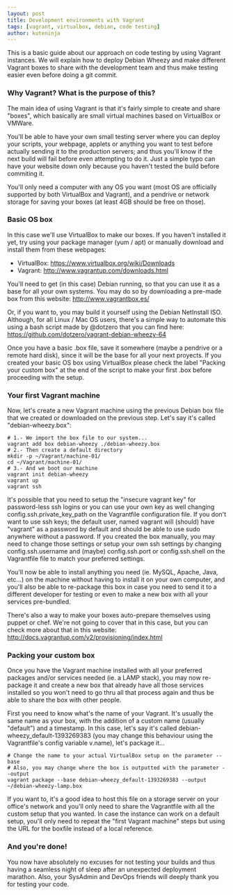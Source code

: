 ```yaml
---
layout: post
title: Development environments with Vagrant
tags: [vagrant, virtualbox, debian, code testing]
author: kuteninja
---
```


This is a basic guide about our approach on code testing by using Vagrant instances. We will explain how to deploy Debian Wheezy and make different Vagrant boxes to share with the development team and thus make testing easier even before doing a git commit.


### Why Vagrant? What is the purpose of this?

The main idea of using Vagrant is that it's fairly simple to create and share "boxes", which basically are small virtual machines based on VirtualBox or VMWare. 

You'll be able to have your own small testing server where you can deploy your scripts, your webpage, applets or anything you want to test before actually sending it to the production servers; and thus you'll know if the next build will fail before even attempting to do it. Just a simple typo can have your website down only because you haven't tested the build before commiting it.

You'll only need a computer with any OS you want (most OS are officially supported by both VirtualBox and Vagrant), and a pendrive or network storage for saving your boxes (at least 4GB should be free on those).


### Basic OS box

In this case we'll use VirtualBox to make our boxes. If you haven't installed it yet, try using your package manager (yum / apt) or manually download and install them from these webpages:

* VirtualBox: https://www.virtualbox.org/wiki/Downloads
* Vagrant: http://www.vagrantup.com/downloads.html

You'll need to get (in this case) Debian running, so that you can use it as a base for all your own systems. You may do so by downloading a pre-made box from this website: http://www.vagrantbox.es/

Or, if you want to, you may build it yourself using the Debian NetInstall ISO. Although, for all Linux / Mac OS users, there's a simple way to automate this using a bash script made by @dotzero that you can find here: https://github.com/dotzero/vagrant-debian-wheezy-64

Once you have a basic .box file, save it somewhere (maybe a pendrive or a remote hard disk), since it will be the base for all your next proyects. If you created your basic OS box using VirtualBox please check the label "Packing your custom box" at the end of the script to make your first .box before proceeding with the setup.


### Your first Vagrant machine

Now, let's create a new Vagrant machine using the previous Debian box file that we created or downloaded on the previous step. Let's say it's called "debian-wheezy.box":

```
# 1.- We import the box file to our system...
vagrant add box debian-wheezy ./debian-wheezy.box
# 2.- Then create a default directory
mkdir -p ~/Vagrant/machine-01/
cd ~/Vagrant/machine-01/
# 3.- And we boot our machine
vagrant init debian-wheezy
vagrant up
vagrant ssh
```

It's possible that you need to setup the "insecure vagrant key" for password-less ssh logins or you can use your own key as well changing config.ssh.private_key_path on the Vagrantfile configuration file. If you don't want to use ssh keys; the default user, named vagrant will (should) have "vagrant" as a password by default and should be able to use sudo anywhere without a password. If you created the box manually, you may need to change those settings or setup your own ssh settings by changing config.ssh.username and (maybe) config.ssh.port or config.ssh.shell on the Vagrantfile file to match your preferred settings.

You'll now be able to install anything you need (ie. MySQL, Apache, Java, etc...) on the machine without having to install it on your own computer, and you'll also be able to re-package this box in case you need to send it to a different developer for testing or even to make a new box with all your services pre-bundled.

There's also a way to make your boxes auto-prepare themselves using puppet or chef. We're not going to cover that in this case, but you can check more about that in this website: http://docs.vagrantup.com/v2/provisioning/index.html


### Packing your custom box

Once you have the Vagrant machine installed with all your preferred packages and/or services needed (ie. a LAMP stack), you may now re-package it and create a new box that already have all those services installed so you won't need to go thru all that process again and thus be able to share the box with other people. 

First you need to know what's the name of your Vagrant. It's usually the same name as your box, with the addition of a custom name (usually "default") and a timestamp. In this case, let's say it's called debian-wheezy_default-1393269383 (you may change this behaviour using the Vagrantfile's config variable v.name), let's package it...

```
# Change the name to your actual VirtualBox setup on the parameter --base
# Also, you may change where the box is outputted with the parameter --output
vagrant package --base debian-wheezy_default-1393269383 --output ~/debian-wheezy-lamp.box
```

If you want to, it's a good idea to host this file on a storage server on your office's network and you'll only need to share the Vagrantfile with all the custom setup that you wanted. In case the instance can work on a default setup, you'll only need to repeat the "first Vagrant machine" steps but using the URL for the boxfile instead of a local reference.


### And you're done!

You now have absolutely no excuses for not testing your builds and thus having a seamless night of sleep after an unexpected deployment marathon. Also, your SysAdmin and DevOps friends will deeply thank you for testing your code.